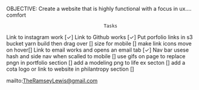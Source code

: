 OBJECTIVE: Create a website that is highly functional with a focus in ux.... comfort


                                        Tasks

Link to instagram work [✓]
Link to Github works [✓]
Put porfolio links in s3 bucket yarn build then drag over []
size for mobile []
make link icons move on hover[]
Link to email works and opens an email tab [✓]
Nav bar usese hash and side nav when scalled to mobile []
use gifs on page to replace pngn in portfolio section []
add a modeling png to life ex secton []
add a cota logo or link to website in philantropy section []

mailto:TheRamseyLewis@gmail.com